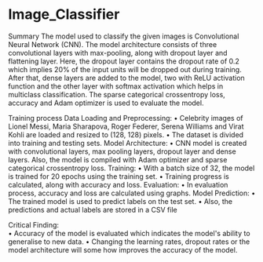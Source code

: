 # Image_Classifier
Summary
The model used to classify the given images is Convolutional Neural Network (CNN). The model architecture consists of three convolutional layers with max-pooling, along with dropout layer and flattening layer. Here, the dropout layer contains the dropout rate of 0.2 which implies 20% of the input units will be dropped out during training. After that, dense layers are added to the model, two with ReLU activation function and the other layer with softmax activation which helps in multiclass classification. The sparse categorical crossentropy loss, accuracy and Adam optimizer is used to evaluate the model.

Training process
Data Loading and Preprocessing: •	Celebrity images of Lionel Messi, Maria Sharapova, Roger Federer, Serena Williams and Virat Kohli are loaded and resized to (128, 128) pixels.
                                •	The dataset is divided into training and testing sets.
Model Architecture: •	CNN model is created with convolutional layers, max pooling layers, dropout layer and dense layers. Also, the model is compiled with Adam optimizer and sparse categorical crossentropy loss.
Training:  •	With a batch size of 32, the model is trained for 20 epochs using the training set.
           •	Training progress is calculated, along with accuracy and loss.
Evaluation:  •	In evaluation process, accuracy and loss are calculated using graphs.
Model Prediction:  •	The trained model is used to predict labels on the test set.
                   •	Also, the predictions and actual labels are stored in a CSV file 
                   
Critical Finding:  
•	Accuracy of the model is evaluated which indicates the model's ability to generalise to new data.
•	Changing the learning rates, dropout rates or the model architecture will some how improves the accuracy of the model. 
 

